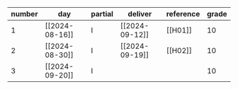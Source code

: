 | number | day            | partial | deliver        | reference | grade |
| ------ | -------------- | ------- | -------------- | --------- | ----- |
| 1      | [[2024-08-16]] | I       | [[2024-09-12]] | [[H01]]   | 10    |
| 2      | [[2024-08-30]] | I       | [[2024-09-19]] | [[H02]]   | 10    |
| 3      | [[2024-09-20]] | I       |                |           | 10    |

